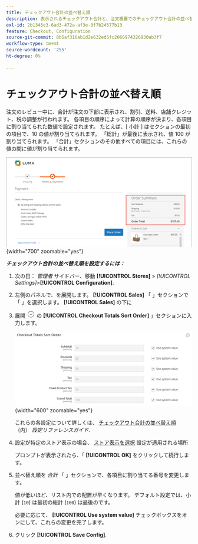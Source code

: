 ```yaml
---
title: チェックアウト合計の並べ替え順
description: 表示されるチェックアウト合計と、注文概要でのチェックアウト合計の並べ替え順を設定する方法について説明します。
exl-id: 2b1345e3-6ad3-472a-af3e-3f7b24577b13
feature: Checkout, Configuration
source-git-commit: 8b5af316ab1d2e632ed5fc2066974326830ab3f7
workflow-type: tm+mt
source-wordcount: '255'
ht-degree: 0%

---
```


# チェックアウト合計の並べ替え順

注文のレビュー中に、合計が注文の下部に表示され、割引、送料、店舗クレジット、税の調整が行われます。 各項目の順序によって計算の順序が決まり、各項目に割り当てられた数値で設定されます。 たとえば、[ 小計 ] はセクションの最初の項目で、10 の値が割り当てられます。 「総計」が最後に表示され、値 100 が割り当てられます。 「合計」セクションのその他すべての項目には、これらの値の間に値が割り当てられます。

![注文の概要には、チェックアウトの合計が表示されます](./assets/storefront-checkout-totals.png){width="700" zoomable="yes"}

**_チェックアウト合計の並べ替え順を設定するには：_**

1. 次の日： _管理者_ サイドバー、移動 **[!UICONTROL Stores]** > _[!UICONTROL Settings]_>**[!UICONTROL Configuration]**.

1. 左側のパネルで、を展開します。 **[!UICONTROL Sales]** 「 」セクションで「 」を選択します。 **[!UICONTROL Sales]** の下に

1. 展開 ![拡張セレクター](../assets/icon-display-expand.png) の **[!UICONTROL Checkout Totals Sort Order]** 」セクションに入力します。

   ![並べ替え順を決定するためのチェックアウト合計オプション番号が付けられました](../configuration-reference/sales/assets/sales-checkout-totals-sort-order.png){width="600" zoomable="yes"}

   これらの各設定について詳しくは、 [チェックアウト合計の並べ替え順](../configuration-reference/sales/sales.md#checkout-totals-sort-order) （内） _設定リファレンスガイド_.

1. 設定が特定のストア表示の場合、 [ストア表示を選択](../configuration-reference/scope-change.md#set-the-scope) 設定が適用される場所

   プロンプトが表示されたら、「 **[!UICONTROL OK]** をクリックして続行します。

1. 並べ替え順を _合計_ 「 」セクションで、各項目に割り当てる番号を変更します。

   値が低いほど、リスト内での配置が早くなります。 デフォルト設定では、小計 (`10`) は最初の総計 (`100`) は最後のです。

   必要に応じて、 **[!UICONTROL Use system value]** チェックボックスをオンにして、これらの変更を完了します。

1. クリック **[!UICONTROL Save Config]**.
